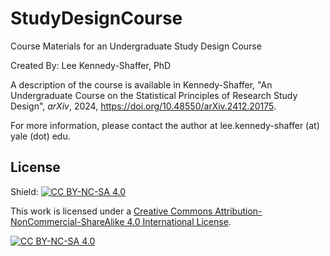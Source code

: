 # StudyDesignCourse

Course Materials for an Undergraduate Study Design Course

Created By: Lee Kennedy-Shaffer, PhD

A description of the course is available in Kennedy-Shaffer, "An Undergraduate Course on the Statistical Principles of Research Study Design", _arXiv_, 2024, https://doi.org/10.48550/arXiv.2412.20175.

For more information, please contact the author at lee.kennedy-shaffer (at) yale (dot) edu.


## License

Shield: [![CC BY-NC-SA 4.0][cc-by-nc-sa-shield]][cc-by-nc-sa]

This work is licensed under a
[Creative Commons Attribution-NonCommercial-ShareAlike 4.0 International License][cc-by-nc-sa].

[![CC BY-NC-SA 4.0][cc-by-nc-sa-image]][cc-by-nc-sa]

[cc-by-nc-sa]: http://creativecommons.org/licenses/by-nc-sa/4.0/
[cc-by-nc-sa-image]: https://licensebuttons.net/l/by-nc-sa/4.0/88x31.png
[cc-by-nc-sa-shield]: https://img.shields.io/badge/License-CC%20BY--NC--SA%204.0-lightgrey.svg
